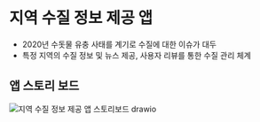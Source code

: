 # 지역 수질 정보 제공 앱

- 2020년 수돗물 유충 사태를 계기로 수질에 대한 이슈가 대두
- 특정 지역의 수질 정보 및 뉴스 제공, 사용자 리뷰를 통한 수질 관리 체계

## 앱 스토리 보드
![지역 수질 정보 제공 앱 스토리보드 drawio](https://github.com/snowflo/2020SummerVacation_KpuSummerFinal/assets/66053685/c59cae4e-d196-4828-babc-42eced9f66d8)
